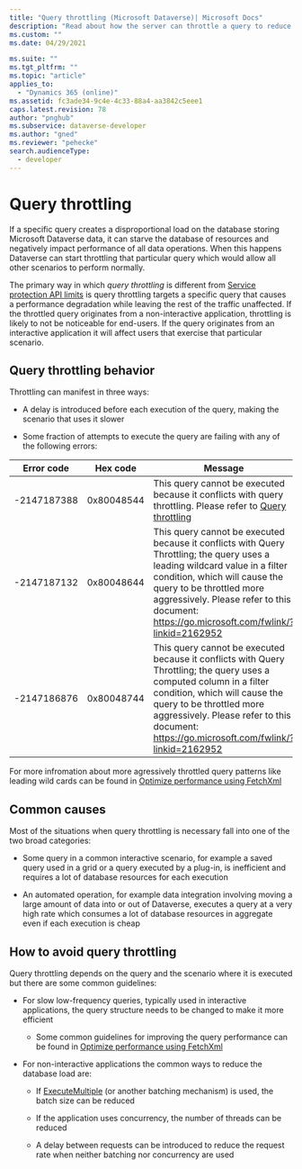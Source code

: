 ```yaml
---
title: "Query throttling (Microsoft Dataverse)| Microsoft Docs"
description: "Read about how the server can throttle a query to reduce system performance impact and what you can do about it."
ms.custom: ""
ms.date: 04/29/2021

ms.suite: ""
ms.tgt_pltfrm: ""
ms.topic: "article"
applies_to: 
  - "Dynamics 365 (online)"
ms.assetid: fc3ade34-9c4e-4c33-88a4-aa3842c5eee1
caps.latest.revision: 78
author: "pnghub"
ms.subservice: dataverse-developer
ms.author: "gned"
ms.reviewer: "pehecke"
search.audienceType: 
  - developer
---
```


# Query throttling

If a specific query creates a disproportional load on the database storing
Microsoft Dataverse data, it can starve the database of resources and negatively impact
performance of all data operations. When this happens Dataverse can start
throttling that particular query which would allow all other scenarios to
perform normally.

The primary way in which *query throttling* is different from 
[Service protection API limits](api-limits.md) is
query throttling targets a specific query that causes a performance degradation while
leaving the rest of the traffic unaffected. If the throttled query
originates from a non-interactive application, throttling is likely to not be
noticeable for end-users. If the query originates from an interactive
application it will affect users that exercise that particular scenario.

## Query throttling behavior

Throttling can manifest in three ways:

- A delay is introduced before each execution of the query, making the
    scenario that uses it slower

- Some fraction of attempts to execute the query are failing with any of the following errors:

| **Error code** | **Hex code** |  **Message**                                                                                                                      |
|----------------|--------------|-----------------------------------------------------------------------------------------------------------------------------------|
| \-2147187388   | 0x80048544   | This query cannot be executed because it conflicts with query throttling. Please refer to [Query throttling](query-throttling.md) |
| \-2147187132   | 0x80048644   |  This query cannot be executed because it conflicts with Query Throttling; the query uses a leading wildcard value in a filter condition, which will cause the query to be throttled more aggressively. Please refer to this document: https://go.microsoft.com/fwlink/?linkid=2162952 |
| \-2147186876   | 0x80048744   |  This query cannot be executed because it conflicts with Query Throttling; the query uses a computed column in a filter condition, which will cause the query to be throttled more aggressively. Please refer to this document: https://go.microsoft.com/fwlink/?linkid=2162952 |

For more infromation about more agressively throttled query patterns like leading wild cards can be found in [Optimize performance using FetchXml](fetchxml/optimize-performance.md)

## Common causes

Most of the situations when query throttling is necessary fall into one of the
two broad categories:

- Some query in a common interactive scenario, for example a saved query used
    in a grid or a query executed by a plug-in, is inefficient and requires a lot
    of database resources for each execution

- An automated operation, for example data integration involving moving a
    large amount of data into or out of Dataverse, executes a query at a very
    high rate which consumes a lot of database resources in aggregate even if
    each execution is cheap

## How to avoid query throttling

Query throttling depends on the query and the scenario where it is executed but there are some common guidelines:

- For slow low-frequency queries, typically used in interactive
    applications, the query structure needs to be changed to make it more
    efficient

    - Some common guidelines for improving the query performance can be found
        in [Optimize performance using FetchXml](fetchxml/optimize-performance.md)

- For non-interactive applications the common ways to reduce the database load
    are:

    - If [ExecuteMultiple](xref:Microsoft.Xrm.Sdk.Messages.ExecuteMultipleRequest) (or another batching mechanism) is used, the batch
        size can be reduced

    - If the application uses concurrency, the number of threads can be reduced

    - A delay between requests can be introduced to reduce the request rate
        when neither batching nor concurrency are used

